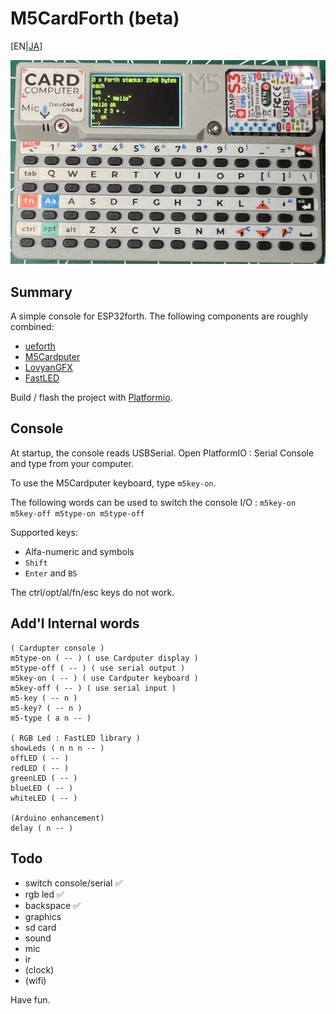 # M5CardForth (beta)

[EN|[JA](readmeJa.md)]

![M5CardForth](media/M5CardForth.png)

## Summary 

A simple console for ESP32forth.
The following components are roughly combined:

* [ueforth](https://github.com/flagxor/ueforth)
* [M5Cardputer](https://github.com/m5stack/M5Cardputer)
* [LovyanGFX](https://github.com/lovyan03/LovyanGFX)
* [FastLED](https://github.com/FastLED/FastLED)

Build / flash the project with [Platformio](https://platformio.org/).

## Console

At startup, the console reads USBSerial. Open PlatformIO : Serial Console and type from your computer. 

To use the M5Cardputer keyboard, type `m5key-on`. 

The following words can be used to switch the console I/O : `m5key-on m5key-off m5type-on m5type-off`

Supported keys:

* Alfa-numeric and symbols
* `Shift`
* `Enter` and `BS`

The ctrl/opt/al/fn/esc keys do not work.

## Add'l Internal words

```
( Cardupter console )
m5type-on ( -- ) ( use Cardputer display )
m5type-off ( -- ) ( use serial output )
m5key-on ( -- ) ( use Cardputer keyboard )
m5key-off ( -- ) ( use serial input )
m5-key ( -- n ) 
m5-key? ( -- n )
m5-type ( a n -- ) 

( RGB Led : FastLED library )
showLeds ( n n n -- )
offLED ( -- )
redLED ( -- )
greenLED ( -- )
blueLED ( -- )
whiteLED ( -- )

(Arduino enhancement)
delay ( n -- )
``` 

## Todo

* switch console/serial ✅
* rgb led ✅
* backspace ✅
* graphics 
* sd card
* sound 
* mic
* ir
* (clock)
* (wifi)


Have fun.